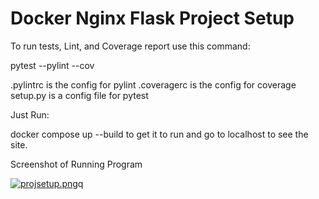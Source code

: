 # Docker Nginx Flask Project Setup

To run tests, Lint, and Coverage report use this command:

pytest  --pylint --cov

.pylintrc is the config for pylint
.coveragerc is the config for coverage
setup.py is a config file for pytest

Just Run:

docker compose up --build to get it to run and go to localhost to see the site.

Screenshot of Running Program

[![projsetup.png](https://i.postimg.cc/66j8fgSy/projsetup.png)](https://postimg.cc/K4TcZqm2)q